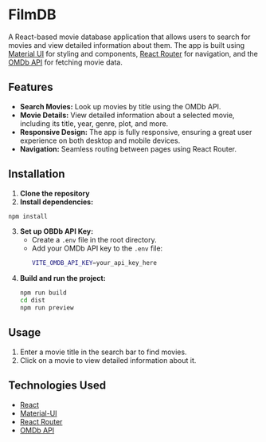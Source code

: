 # FilmDB
A React-based movie database application that allows users to search for movies and view detailed information about them.
The app is built using [Material UI](https://material-ui.com) for styling and components, 
[React Router](https://reactrouter.com) for navigation, 
and the [OMDb API](http://www.omdbapi.com) for fetching movie data.

## Features
- **Search Movies:** Look up movies by title using the OMDb API.
- **Movie Details:** View detailed information about a selected movie, including its title, year, genre, plot, and more.
- **Responsive Design:** The app is fully responsive, ensuring a great user experience on both desktop and mobile devices.
- **Navigation:** Seamless routing between pages using React Router.

## Installation
1. **Clone the repository**
2. **Install dependencies:**
```bash
npm install
```
3. **Set up OBDb API Key:**
   - Create a `.env` file in the root directory.
   - Add your OMDb API key to the `.env` file:
     ```bash
     VITE_OMDB_API_KEY=your_api_key_here
     ```
4. **Build and run the project:**
    ```bash
    npm run build
    cd dist
    npm run preview
    ```

## Usage
1. Enter a movie title in the search bar to find movies.
2. Click on a movie to view detailed information about it.

## Technologies Used
- [React](https://reactjs.org)
- [Material-UI](https://material-ui.com)
- [React Router](https://reactrouter.com)
- [OMDb API](http://www.omdbapi.com)